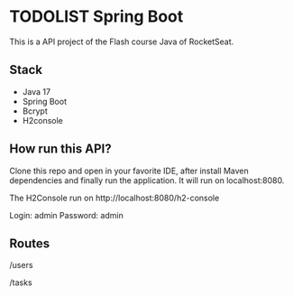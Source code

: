 
# TODOLIST Spring Boot

This is a API project of the Flash course Java of RocketSeat.

## Stack
* Java 17
* Spring Boot
* Bcrypt
* H2console

## How run this API?
Clone this repo and open in your favorite IDE, after install Maven dependencies and finally run the application. It will run on localhost:8080. 

The H2Console run on http://localhost:8080/h2-console 

Login: admin
Password: admin

## Routes
/users

/tasks
